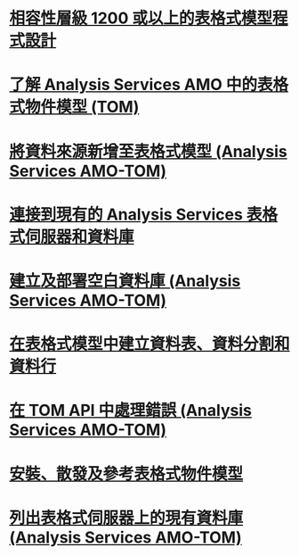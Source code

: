 # [相容性層級 1200 或以上的表格式模型程式設計](tabular-model-programming-for-compatibility-level-1200.md)

# [了解 Analysis Services AMO 中的表格式物件模型 (TOM)](introduction-to-the-tabular-object-model-tom-in-analysis-services-amo.md)
# [將資料來源新增至表格式模型 (Analysis Services AMO-TOM)](add-a-data-source-to-tabular-model-analysis-services-amo-tom.md)
# [連接到現有的 Analysis Services 表格式伺服器和資料庫](connect-to-existing-analysis-services-tabular-server-and-database.md)
# [建立及部署空白資料庫 (Analysis Services AMO-TOM)](create-and-deploy-an-empty-database-analysis-services-amo-tom.md)
# [在表格式模型中建立資料表、資料分割和資料行](create-tables-partitions-and-columns-in-a-tabular-model.md)
# [在 TOM API 中處理錯誤 (Analysis Services AMO-TOM)](handling-errors-in-the-tom-api-analysis-services-amo-tom.md)
# [安裝、散發及參考表格式物件模型](install-distribute-and-reference-the-tabular-object-model.md)
# [列出表格式伺服器上的現有資料庫 (Analysis Services AMO-TOM)](list-existing-databases-on-a-tabular-server-analysis-services-amo-tom.md)
